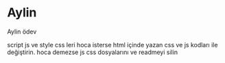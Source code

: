 # Aylin
Aylin ödev

script js ve style css leri hoca isterse html içinde yazan css ve js kodları ile değiştirin. hoca demezse js css dosyalarını ve readmeyi silin
